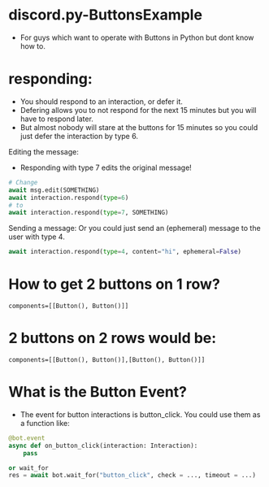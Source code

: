 # discord.py-ButtonsExample
- For guys which want to operate with Buttons in Python but dont know how to.

# responding:
- You should respond to an interaction, or defer it.
- Defering allows you to not respond for the next 15 minutes but you will have to respond later.
- But almost nobody will stare at the buttons for 15 minutes so you could just defer the interaction by type 6.

Editing the message:
- Responding with type 7 edits the original message!
 ```py
 # Change
await msg.edit(SOMETHING)
await interaction.respond(type=6)
# to
await interaction.respond(type=7, SOMETHING)
```


Sending a message:
Or you could just send an (ephemeral) message to the user with type 4.
```py
await interaction.respond(type=4, content="hi", ephemeral=False)
```

# How to get 2 buttons on 1 row?

`components=[[Button(), Button()]]`

# 2 buttons on 2 rows would be:

`components=[[Button(), Button()],[Button(), Button()]]`



# What is the Button Event?
- The event for button interactions is button_click. You could use them as a function like:

```py
@bot.event
async def on_button_click(interaction: Interaction):
    pass

or wait_for
res = await bot.wait_for("button_click", check = ..., timeout = ...)
```






